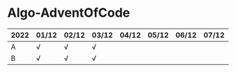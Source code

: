 # Algo-AdventOfCode

2022 | 01/12 | 02/12 | 03/12 | 04/12 | 05/12 | 06/12 | 07/12 | 08/12 | 09/12 | 10/12 | 11/12 | 12/12 | 13/12 | 14/12 | 15/12 | 16/12 | 17/12 | 18/12 | 19/12 | 20/12 | 21/12 | 22/12 | 23/12 | 24/12 | 25/12
---  | ---   | ---   | ---   | ---   | ---   | ---   | ---   | ---   | ---   | ---   | ---   | ---   | ---   | ---   | ---   | ---   | ---   | ---   | ---   | ---   | ---   | ---   | ---   | ---   | ---
A    | √     | √     | √     |       |       |       |       |       |       |       |       |       |       |       |       |       |       |       |       |       |       |       |       |       | 
B    | √     | √     | √     |       |       |       |       |       |       |       |       |       |       |       |       |       |       |       |       |       |       |       |       |       | 
